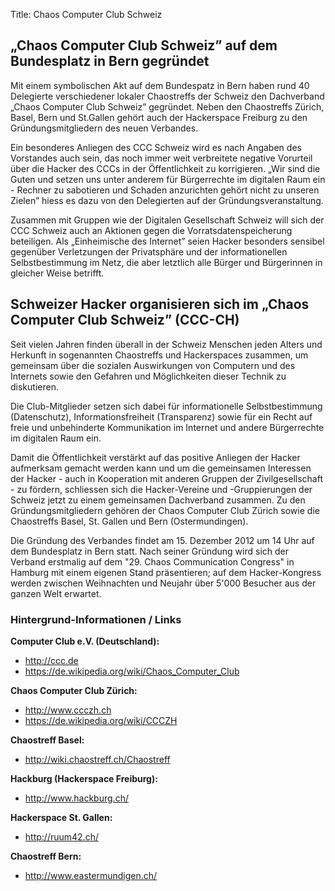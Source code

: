 Title: Chaos Computer Club Schweiz

## „Chaos Computer Club Schweiz” auf dem Bundesplatz in Bern gegründet

Mit einem symbolischen Akt auf dem Bundespatz in Bern haben rund 40 Delegierte
verschiedener lokaler Chaostreffs der Schweiz den Dachverband „Chaos Computer
Club Schweiz” gegründet. Neben den Chaostreffs Zürich, Basel, Bern und St.Gallen
gehört auch der Hackerspace Freiburg zu den Gründungsmitgliedern des neuen
Verbandes.

Ein besonderes Anliegen des CCC Schweiz wird es nach Angaben des Vorstandes auch
sein, das noch immer weit verbreitete negative Vorurteil über die Hacker des
CCCs in der Öffentlichkeit zu korrigieren. „Wir sind die Guten und setzen uns
unter anderem für Bürgerrechte im digitalen Raum ein - Rechner zu sabotieren und
Schaden anzurichten gehört nicht zu unseren Zielen” hiess es dazu von den
Delegierten auf der Gründungsveranstaltung.

Zusammen mit Gruppen wie der Digitalen Gesellschaft Schweiz will sich der CCC
Schweiz auch an Aktionen gegen die Vorratsdatenspeicherung beteiligen. Als
„Einheimische des Internet” seien Hacker besonders sensibel gegenüber
Verletzungen der Privatsphäre und der informationellen Selbstbestimmung im Netz,
die aber letztlich alle Bürger und Bürgerinnen in gleicher Weise betrifft.


## Schweizer Hacker organisieren sich im „Chaos Computer Club Schweiz” (CCC-CH)

Seit vielen Jahren finden überall in der Schweiz Menschen jeden Alters und
Herkunft in sogenannten Chaostreffs und Hackerspaces zusammen, um gemeinsam über
die sozialen Auswirkungen von Computern und des Internets sowie den Gefahren und
Möglichkeiten dieser Technik zu diskutieren.

Die Club-Mitglieder setzen sich dabei für informationelle Selbstbestimmung
(Datenschutz), Informationsfreiheit (Transparenz) sowie für ein Recht auf freie
und unbehinderte Kommunikation im Internet und andere Bürgerrechte im digitalen
Raum ein.

Damit die Öffentlichkeit verstärkt auf das positive Anliegen der Hacker
aufmerksam gemacht werden kann und um die gemeinsamen Interessen der Hacker -
auch in Kooperation mit anderen Gruppen der Zivilgesellschaft - zu fördern,
schliessen sich die Hacker-Vereine und -Gruppierungen der Schweiz jetzt zu einem
gemeinsamen Dachverband zusammen. Zu den Gründungsmitgliedern gehören der Chaos
Computer Club Zürich sowie die Chaostreffs Basel, St. Gallen und Bern
(Ostermundingen).

Die Gründung des Verbandes findet am 15. Dezember 2012 um 14 Uhr auf dem
Bundesplatz in Bern statt. Nach seiner Gründung wird sich der Verband erstmalig
auf dem "29. Chaos Communication Congress" in Hamburg mit einem eigenen Stand
präsentieren; auf dem Hacker-Kongress werden zwischen Weihnachten und Neujahr
über 5'000 Besucher aus der ganzen Welt erwartet.

### Hintergrund-Informationen / Links

**Computer Club e.V. (Deutschland):**

- <http://ccc.de>
- <https://de.wikipedia.org/wiki/Chaos_Computer_Club>

**Chaos Computer Club Zürich:**

- <http://www.ccczh.ch>
- <https://de.wikipedia.org/wiki/CCCZH>

**Chaostreff Basel:**

- <http://wiki.chaostreff.ch/Chaostreff>

**Hackburg (Hackerspace Freiburg):**

- <http://www.hackburg.ch/>

**Hackerspace St. Gallen:**

- <http://ruum42.ch/>

**Chaostreff Bern:**

- <http://www.eastermundigen.ch/>
